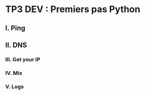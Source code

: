 # TP3 DEV : Premiers pas Python

## I. Ping

## II. DNS

### III. Get your IP

### IV. Mix

### V. Logs